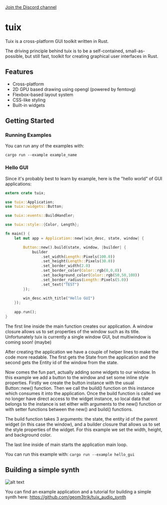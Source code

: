 [Join the Discord channel](https://discord.gg/q4YEv5Zc)

# tuix
Tuix is a cross-platform GUI toolkit written in Rust.

The driving principle behind tuix is to be a self-contained, small-as-possible, but still fast, toolkit for creating graphical user interfaces in Rust. 

## Features

 - Cross-platform
 - 2D GPU based drawing using opengl (powered by femtovg)
 - Flexbox-based layout system
 - CSS-like styling
 - Built-in widgets

## Getting Started

### Running Examples

You can run any of the examples with:
```
cargo run --example example_name
```

### Hello GUI
Since it's probably best to learn by example, here is the "hello world" of GUI applications:

```Rust
extern crate tuix;

use tuix::Application;
use tuix::widgets::Button;

use tuix::events::BuildHandler;

use tuix::style::{Color, Length};

fn main() {
    let mut app = Application::new(|win_desc, state, window| {

        Button::new().build(state, window, |builder| {
            builder
                .set_width(Length::Pixels(100.0))
                .set_height(Length::Pixels(30.0))
                .set_border_width(2.0)
                .set_border_color(Color::rgb(0,0,0))
                .set_background_color(Color::rgb(50,50,100))
                .set_border_radius(Length::Pixels(5.0))
                .set_text("TEST")
        });        

        win_desc.with_title("Hello GUI")
    });
        
    app.run();
}
```

The first line inside the main function creates our application. A window closure allows us to set properties of the window such as its title. Unfortunately tuix is currently a single window GUI, but multiwindow is coming soon! (maybe)

After creating the application we have a couple of helper lines to make the code more readable. The first gets the State from the application and the second gets the Entity id of the window from the state.

Now comes the fun part, actually adding some widgets to our window. In this example we add a button to the window and set some inline style properties. Firstly we create the button instance with the usual Button::new() function. Then we call the build() function on this instance which consumes it into the application. Once the build function is called we no longer have direct access to the widget instance, so local data that belongs to the instance is set either with arguments to the new() function or with setter functions between the new() and build() functions.

The build function takes 3 arguments: the state, the entity id of the parent widget (in this case the window), and a builder closure that allows us to set the style properties of the widget. For this example we set the width, height, and background color.

The last line inside of main starts the application main loop.

You can run this example with: ```cargo run --example hello_gui```

## Building a simple synth

![alt text](https://github.com/geom3trik/tuix_audio_synth/blob/main/screenshot.png?raw=true)

You can find an example application and a tutorial for building a simple synth here: https://github.com/geom3trik/tuix_audio_synth



